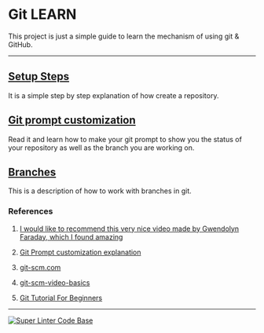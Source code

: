 # Git LEARN

This project is just a simple guide to learn the mechanism of using git & GitHub.
___

## [Setup Steps](steps.md)

It is a simple step by step explanation of how create a repository.

## [Git prompt customization](prompt.md)

Read it and learn how to make your git prompt to show you the status of
your repository as well as the branch you are working on.

## [Branches](branches.md)

This is a description of how to work with branches in git.

### References

1. [I would like to recommend this very nice video made by Gwendolyn Faraday, which I found amazing](https://www.youtube.com/watch?v=RGOj5yH7evk&ab_channel=freeCodeCamp.org)

2. [Git Prompt customization explanation](https://jon.sprig.gs/blog/post/1940)

3. [git-scm.com](https://git-scm.com/book/en/v2/Getting-Started-About-Version-Control)

4. [git-scm-video-basics](https://www.youtube.com/watch?v=SWYqp7iY_Tc)

5. [Git Tutorial For Beginners](https://www.simplilearn.com/tutorials/git-tutorial/git-tutorial-for-beginner)

___
[![Super Linter Code Base](https://github.com/jcabdi/git_learn/actions/workflows/linter.yml/badge.svg)](https://github.com/jcabdi/git_learn/actions?query=workflow%3Alinter+branch%3Amain)